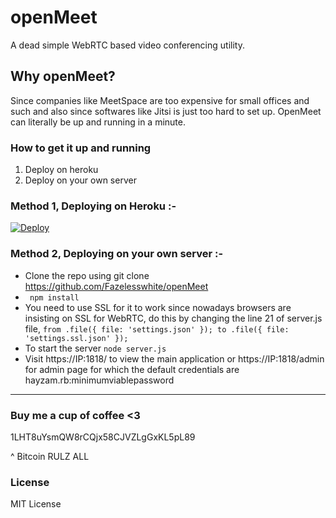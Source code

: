 # openMeet 
A dead simple WebRTC based video conferencing utility.

## Why openMeet? 

Since companies like MeetSpace are too expensive for small offices and such and also since softwares like Jitsi is just too hard to set up. OpenMeet can literally be up and running in a minute.

### How to get it up and running

1) Deploy on heroku
2) Deploy on your own server

### Method 1, Deploying on Heroku :-

[![Deploy](https://www.herokucdn.com/deploy/button.svg)](https://heroku.com/deploy?template=https://github.com/catequesis-sl/openMeet)

### Method 2, Deploying on your own server :-

* Clone the repo using git clone https://github.com/Fazelesswhite/openMeet
* ` npm install`
* You need to use SSL for it to work since nowadays browsers are insisting on SSL for WebRTC, do this by changing the line 21   of server.js file,
  `from .file({ file: 'settings.json' }); to .file({ file: 'settings.ssl.json' });`
* To start the server `node server.js`
* Visit https://IP:1818/ to view the main application or https://IP:1818/admin for admin page for which the default credentials are hayzam.rb:minimumviablepassword

-----------

[//]: <> (openMeet is a fork of tubertc, which is a good project too but is slow development wise.)

### Buy me a cup of coffee <3

1LHT8uYsmQW8rCQjx58CJVZLgGxKL5pL89

^ Bitcoin RULZ ALL

### License 

MIT License


